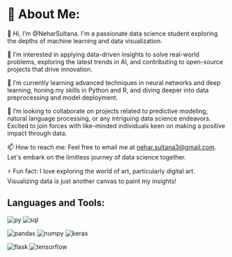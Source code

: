 # 💫 About Me:

👋 Hi, I’m @NeharSultana. I'm a passionate data science student exploring the depths of machine learning and data visualization.

👀 I’m interested in applying data-driven insights to solve real-world problems, exploring the latest trends in AI, and contributing to open-source projects that drive innovation.

🌱 I’m currently learning advanced techniques in neural networks and deep learning, honing my skills in Python and R, and diving deeper into data preprocessing and model deployment.

💞️ I’m looking to collaborate on projects related to predictive modeling, natural language processing, or any intriguing data science endeavors. Excited to join forces with like-minded individuals keen on making a positive impact through data.

📫 How to reach me: Feel free to email me at nehar.sultana3@gmail.com. Let's embark on the limitless journey of data science together.

⚡ Fun fact: I love exploring the world of art, particularly digital art. Visualizing data is just another canvas to paint my insights!

## Languages and Tools:
![py](https://github.com/NeharSultana/NeharSultana/assets/128970779/27d3cd51-a008-499b-b327-eb272e2849aa)
![sql](https://github.com/NeharSultana/NeharSultana/assets/128970779/d0050c75-d137-44e3-b68b-02ffd8c6b5c8)



![pandas](https://github.com/NeharSultana/NeharSultana/assets/128970779/04006744-21d9-4eb3-b4f3-553eba73da69)
![numpy](https://github.com/NeharSultana/NeharSultana/assets/128970779/fc221384-4bb9-4463-a77d-02e90442d516)
![keras](https://github.com/NeharSultana/NeharSultana/assets/128970779/25f4db5a-a408-4d0d-a860-b62d0f487d9d)



![flask](https://github.com/NeharSultana/NeharSultana/assets/128970779/22e74b04-9bb4-4dd5-a8ec-70585dd7bb39)
![tensorflow](https://github.com/NeharSultana/NeharSultana/assets/128970779/8c1c4b50-cb13-45cb-ac99-4fc6951bec33)
